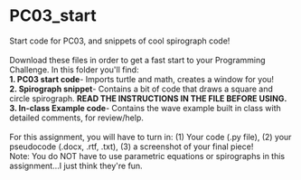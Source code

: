 # PC03_start
Start code for PC03, and snippets of cool spirograph code!
<br>
<br>
Download these files in order to get a fast start to your Programming Challenge. In this folder you'll find:
<br><b>     1. PC03 start code</b>- Imports turtle and math, creates a window for you!
<br><b>     2. Spirograph snippet</b>- Contains a bit of code that draws a square and circle spirograph. <b>READ THE INSTRUCTIONS IN THE FILE BEFORE USING.</b>
<br><b>     3. In-class Example code</b>- Contains the wave example built in class with detailed comments, for review/help.
<br>
<br>
For this assignment, you will have to turn in: (1) Your code (.py file), (2) your pseudocode (.docx, .rtf, .txt), (3) a screenshot of your final piece!
<br>
Note: You do NOT have to use parametric equations or spirographs in this assignment...I just think they're fun.
